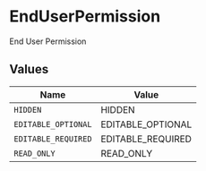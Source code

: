 # EndUserPermission

End User Permission


## Values

| Name                | Value               |
| ------------------- | ------------------- |
| `HIDDEN`            | HIDDEN              |
| `EDITABLE_OPTIONAL` | EDITABLE_OPTIONAL   |
| `EDITABLE_REQUIRED` | EDITABLE_REQUIRED   |
| `READ_ONLY`         | READ_ONLY           |